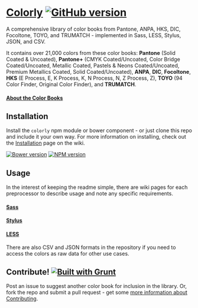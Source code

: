 # [Colorly](http://colorly.us) [![GitHub version](https://badge.fury.io/gh/jpederson%2Fcolorly.svg)](http://badge.fury.io/gh/jpederson%2Fcolorly)

A comprehensive library of color books from Pantone, ANPA, HKS, DIC, Focoltone, TOYO, and TRUMATCH - implemented in Sass, LESS, Stylus, JSON, and CSV. 

It contains over 21,000 colors from these color books: **Pantone** (Solid Coated & Uncoated), **Pantone+** (CMYK Coated/Uncoated, Color Bridge Coated/Uncoated, Metallic Coated, Pastels & Neons Coated/Uncoated, Premium Metallics Coated, Solid Coated/Uncoated), **ANPA**, **DIC**, **Focoltone**, **HKS** (E Process, E, K Process, K, N Process, N, Z Process, Z), **TOYO** (94 Color Finder, Original Color Finder), and **TRUMATCH**.

#### [About the Color Books](https://github.com/jpederson/Colorly/wiki/Color-Books)


## Installation

Install the `colorly` npm module or bower component - or just clone this repo and include it your own way. For more information on installing, check out the [Installation](https://github.com/jpederson/Colorly/wiki/Installation) page on the wiki.

[![Bower version](https://badge.fury.io/bo/colorly.svg)](http://badge.fury.io/bo/colorly) [![NPM version](https://badge.fury.io/js/colorly.svg)](http://badge.fury.io/js/colorly)


## Usage

In the interest of keeping the readme simple, there are wiki pages for each preprocessor to describe usage and note any specific requirements.

#### [Sass](https://github.com/jpederson/Colorly/wiki/Sass)
#### [Stylus](https://github.com/jpederson/Colorly/wiki/Stylus)
#### [LESS](https://github.com/jpederson/Colorly/wiki/LESS)

There are also CSV and JSON formats in the repository if you need to access the colors as raw data for other use cases.


## Contribute! [![Built with Grunt](https://cdn.gruntjs.com/builtwith.png)](http://gruntjs.com/)

Post an issue to suggest another color book for inclusion in the library. Or, fork the repo and submit a pull request - get some [more information about Contributing](https://github.com/jpederson/Colorly/wiki/Contributing).
